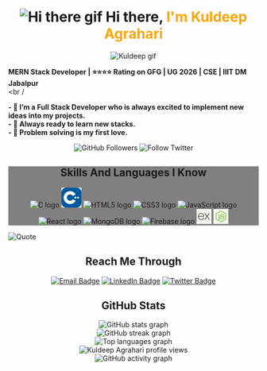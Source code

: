 <div align="center">
    <h1><img src="https://media.giphy.com/media/hvRJCLFzcasrR4ia7z/giphy.gif" width="34px" alt="Hi there gif" /> Hi there, <span style="color: orange;">I'm Kuldeep Agrahari</span></h1>
    <img src="assets/Kuldeep.gif" width="200px" alt="Kuldeep gif" class="gif-img" />
</div>

<b>MERN Stack Developer | ⭐⭐⭐⭐ Rating on GFG | UG 2026 | CSE | IIIT DM Jabalpur</b>
<br /><br /

<strong>
- 🌱 I’m a Full Stack Developer who is always excited to implement new ideas into my projects.<br />
- 🏢 Always ready to learn new stacks.<br />
- 🤷 Problem solving is my first love.<br />
</strong>

<p align="center">
    <img alt="GitHub Followers" src="https://img.shields.io/github/followers/Kuldeepagrahari?style=for-the-badge&logo=github" />
    <img alt="Follow Twitter" src="https://img.shields.io/badge/follow-@kuldeep_106-blue?style=for-the-badge&logo=twitter&link=https://x.com/kuldeep_106" />
</p>

<div align="center" style="background-color:gray;">
    <h2>Skills And Languages I Know</h2>
    <img src="https://cdn.jsdelivr.net/gh/devicons/devicon/icons/c/c-original.svg" height="40" alt="C logo" />
    <img src="https://raw.githubusercontent.com/tandpfun/skill-icons/65dea6c4eaca7da319e552c09f4cf5a9a8dab2c8/icons/CPP.svg" height="40" alt="C++ logo" />
    <img src="https://cdn.jsdelivr.net/gh/devicons/devicon/icons/html5/html5-original.svg" height="40" alt="HTML5 logo" />
    <img src="https://cdn.jsdelivr.net/gh/devicons/devicon/icons/css3/css3-original.svg" height="40" alt="CSS3 logo" />
    <img src="https://cdn.jsdelivr.net/gh/devicons/devicon/icons/javascript/javascript-original.svg" height="40" alt="JavaScript logo" />
    <img src="https://cdn.jsdelivr.net/gh/devicons/devicon/icons/react/react-original.svg" height="40" alt="React logo" />
    <img src="https://cdn.jsdelivr.net/gh/devicons/devicon/icons/mongodb/mongodb-original.svg" height="40" alt="MongoDB logo" />
    <img src="https://cdn.jsdelivr.net/gh/devicons/devicon/icons/firebase/firebase-plain.svg" height="30" alt="Firebase logo" title="Firebase" />
    <img src="https://raw.githubusercontent.com/tandpfun/skill-icons/65dea6c4eaca7da319e552c09f4cf5a9a8dab2c8/icons/ExpressJS-Light.svg" height="30" alt="Express logo" title="Express" />
    <img src="https://raw.githubusercontent.com/tandpfun/skill-icons/65dea6c4eaca7da319e552c09f4cf5a9a8dab2c8/icons/NodeJS-Light.svg" height="30" alt="Node.js logo" title="Node.js" />
 <br/>
</div>

![Quote](https://quotes-github-readme.vercel.app/api?type=horizontal&theme=tokyonight)

<h2 align="center">Reach Me Through</h2>
<div align="center">
    <a href="mailto:kuldeepagrahari9103@gmail.com"><img src="https://img.shields.io/badge/-Email-red?style=for-the-badge&logo=gmail&logoColor=white" alt="Email Badge" /></a>
    <a href="https://www.linkedin.com/in/kuldeep-agrahari-56b159260/"><img src="https://img.shields.io/badge/-LinkedIn-blue?style=for-the-badge&logo=linkedin&logoColor=white" alt="LinkedIn Badge" /></a>
    <a href="https://twitter.com/kuldeep_106"><img src="https://img.shields.io/badge/-Twitter-1c1c1c?style=for-the-badge&logo=Twitter&logoColor=white" alt="Twitter Badge" /></a>
</div>

<h2 align="center">GitHub Stats</h2>
<div align="center">
    <img src="https://github-readme-stats.vercel.app/api?username=Kuldeepagrahari&hide_title=false&hide_rank=false&show_icons=true&include_all_commits=true&count_private=true&disable_animations=false&theme=react&locale=en&hide_border=true&order=1&v=1" height="159" alt="GitHub stats graph" />
    <br />
    <img src="https://streak-stats.demolab.com?user=Kuldeepagrahari&locale=en&mode=daily&theme=react&hide_border=true&border_radius=5&order=3" height="150" alt="GitHub streak graph" />
    <br />
    <img src="https://github-readme-stats.vercel.app/api/top-langs?username=Kuldeepagrahari&locale=en&hide_title=false&layout=compact&card_width=320&langs_count=5&theme=react&hide_border=true&order=2" height="167" alt="Top languages graph" />
</div>

<div align="center">
    <img src="https://komarev.com/ghpvc/?username=Kuldeepagrahari&label=Profile%20views&color=0e75b6&style=flat" alt="Kuldeep Agrahari profile views" />
</div>

<div align="center">
    <img src="https://github-readme-activity-graph.vercel.app/graph?username=Kuldeepagrahari&theme=react-dark&bg_color=00000000&color=4D89F9&line=4D89F9&point=007EC6&area=true&hide_border=true&area_color=#a8c7ff" alt="GitHub activity graph" />
</div>
